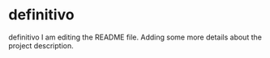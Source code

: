 # definitivo
definitivo
I am editing the README file. Adding some more details about the project description.
